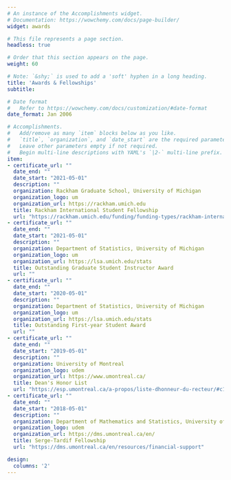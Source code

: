 ```yaml
---
# An instance of the Accomplishments widget.
# Documentation: https://wowchemy.com/docs/page-builder/
widget: awards

# This file represents a page section.
headless: true

# Order that this section appears on the page.
weight: 60

# Note: `&shy;` is used to add a 'soft' hyphen in a long heading.
title: 'Awards & Fellowships'
subtitle:

# Date format
#   Refer to https://wowchemy.com/docs/customization/#date-format
date_format: Jan 2006

# Accomplishments.
#   Add/remove as many `item` blocks below as you like.
#   `title`, `organization`, and `date_start` are the required parameters.
#   Leave other parameters empty if not required.
#   Begin multi-line descriptions with YAML's `|2-` multi-line prefix.
item:
- certificate_url: ""
  date_end: ""
  date_start: "2021-05-01"
  description: ""
  organization: Rackham Graduate School, University of Michigan
  organization_logo: um
  organization_url: https://rackham.umich.edu
  title: Rackham International Student Fellowship
  url: "https://rackham.umich.edu/funding/funding-types/rackham-international-student-fellowship-and-the-chia-lun-lo-fellowship/"
- certificate_url: ""
  date_end: ""
  date_start: "2021-05-01"
  description: ""
  organization: Department of Statistics, University of Michigan
  organization_logo: um
  organization_url: https://lsa.umich.edu/stats
  title: Outstanding Graduate Student Instructor Award
  url: ""
- certificate_url: ""
  date_end: ""
  date_start: "2020-05-01"
  description: ""
  organization: Department of Statistics, University of Michigan
  organization_logo: um
  organization_url: https://lsa.umich.edu/stats
  title: Outstanding First-year Student Award
  url: ""
- certificate_url: ""
  date_end: ""
  date_start: "2019-05-01"
  description: ""
  organization: University of Montreal
  organization_logo: udem
  organization_url: https://www.umontreal.ca/
  title: Dean's Honor List
  url: "https://esp.umontreal.ca/a-propos/liste-dhonneur-du-recteur/#c179273"
- certificate_url: ""
  date_end: ""
  date_start: "2018-05-01"
  description: ""
  organization: Department of Mathematics and Statistics, University of Montreal
  organization_logo: udem
  organization_url: https://dms.umontreal.ca/en/
  title: Serge-Tardif Fellowship
  url: "https://dms.umontreal.ca/en/resources/financial-support"

design:
  columns: '2' 
---
```


